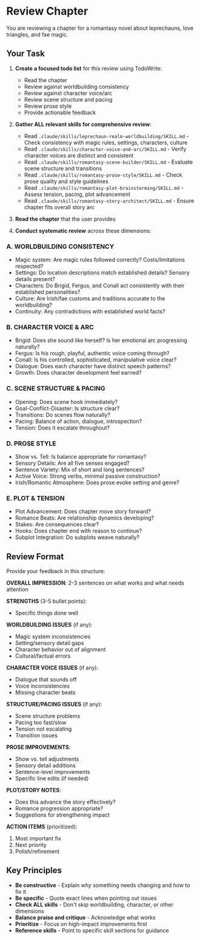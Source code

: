 # Review Chapter

You are reviewing a chapter for a romantasy novel about leprechauns, love triangles, and fae magic.

## Your Task

1. **Create a focused todo list** for this review using TodoWrite:
   - Read the chapter
   - Review against worldbuilding consistency
   - Review against character voice/arc
   - Review scene structure and pacing
   - Review prose style
   - Provide actionable feedback

2. **Gather ALL relevant skills for comprehensive review**:
   - Read `.claude/skills/leprechaun-realm-worldbuilding/SKILL.md` - Check consistency with magic rules, settings, characters, culture
   - Read `.claude/skills/character-voice-and-arc/SKILL.md` - Verify character voices are distinct and consistent
   - Read `.claude/skills/romantasy-scene-builder/SKILL.md` - Evaluate scene structure and transitions
   - Read `.claude/skills/romantasy-prose-style/SKILL.md` - Check prose quality and style guidelines
   - Read `.claude/skills/romantasy-plot-brainstorming/SKILL.md` - Assess tension, pacing, plot advancement
   - Read `.claude/skills/romantasy-story-architect/SKILL.md` - Ensure chapter fits overall story arc

3. **Read the chapter** that the user provides

4. **Conduct systematic review** across these dimensions:

### A. WORLDBUILDING CONSISTENCY
- Magic system: Are magic rules followed correctly? Costs/limitations respected?
- Settings: Do location descriptions match established details? Sensory details present?
- Characters: Do Brigid, Fergus, and Conall act consistently with their established personalities?
- Culture: Are Irish/fae customs and traditions accurate to the worldbuilding?
- Continuity: Any contradictions with established world facts?

### B. CHARACTER VOICE & ARC
- Brigid: Does she sound like herself? Is her emotional arc progressing naturally?
- Fergus: Is his rough, playful, authentic voice coming through?
- Conall: Is his controlled, sophisticated, manipulative voice clear?
- Dialogue: Does each character have distinct speech patterns?
- Growth: Does character development feel earned?

### C. SCENE STRUCTURE & PACING
- Opening: Does scene hook immediately?
- Goal-Conflict-Disaster: Is structure clear?
- Transitions: Do scenes flow naturally?
- Pacing: Balance of action, dialogue, introspection?
- Tension: Does it escalate throughout?

### D. PROSE STYLE
- Show vs. Tell: Is balance appropriate for romantasy?
- Sensory Details: Are all five senses engaged?
- Sentence Variety: Mix of short and long sentences?
- Active Voice: Strong verbs, minimal passive construction?
- Irish/Romantic Atmosphere: Does prose evoke setting and genre?

### E. PLOT & TENSION
- Plot Advancement: Does chapter move story forward?
- Romance Beats: Are relationship dynamics developing?
- Stakes: Are consequences clear?
- Hooks: Does chapter end with reason to continue?
- Subplot Integration: Do subplots weave naturally?

## Review Format

Provide your feedback in this structure:

**OVERALL IMPRESSION**: 2-3 sentences on what works and what needs attention

**STRENGTHS** (3-5 bullet points):
- Specific things done well

**WORLDBUILDING ISSUES** (if any):
- Magic system inconsistencies
- Setting/sensory detail gaps
- Character behavior out of alignment
- Cultural/factual errors

**CHARACTER VOICE ISSUES** (if any):
- Dialogue that sounds off
- Voice inconsistencies
- Missing character beats

**STRUCTURE/PACING ISSUES** (if any):
- Scene structure problems
- Pacing too fast/slow
- Tension not escalating
- Transition issues

**PROSE IMPROVEMENTS**:
- Show vs. tell adjustments
- Sensory detail additions
- Sentence-level improvements
- Specific line edits (if needed)

**PLOT/STORY NOTES**:
- Does this advance the story effectively?
- Romance progression appropriate?
- Suggestions for strengthening impact

**ACTION ITEMS** (prioritized):
1. Most important fix
2. Next priority
3. Polish/refinement

## Key Principles

- **Be constructive** - Explain *why* something needs changing and *how* to fix it
- **Be specific** - Quote exact lines when pointing out issues
- **Check ALL skills** - Don't skip worldbuilding, character, or other dimensions
- **Balance praise and critique** - Acknowledge what works
- **Prioritize** - Focus on high-impact improvements first
- **Reference skills** - Point to specific skill sections for guidance

